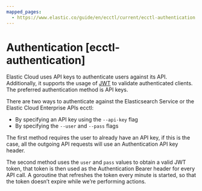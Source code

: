 ```yaml
---
mapped_pages:
  - https://www.elastic.co/guide/en/ecctl/current/ecctl-authentication.html
---
```


# Authentication [ecctl-authentication]

Elastic Cloud uses API keys to authenticate users against its API. Additionally, it supports the usage of [JWT](https://jwt.io/) to validate authenticated clients. The preferred authentication method is API keys.

There are two ways to authenticate against the Elasticsearch Service or the Elastic Cloud Enterprise APIs ecctl:

* By specifying an API key using the `--api-key` flag
* By specifying the `--user` and `--pass` flags

The first method requires the user to already have an API key, if this is the case, all the outgoing API requests will use an Authentication API key header.

The second method uses the `user` and `pass` values to obtain a valid JWT token, that token is then used as the Authentication Bearer header for every API call. A goroutine that refreshes the token every minute is started, so that the token doesn’t expire while we’re performing actions.

